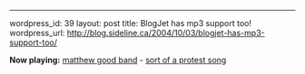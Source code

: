 --- 
wordpress_id: 39
layout: post
title: BlogJet has mp3 support too!
wordpress_url: http://blog.sideline.ca/2004/10/03/blogjet-has-mp3-support-too/

<p></p><p><strong>Now playing:</strong> <a href="http://phobos.apple.com/WebObjects/MZSearch.woa/wa/advancedSearchResults'artistTerm=matthew good band">matthew good band</a> - <a href="http://phobos.apple.com/WebObjects/MZSearch.woa/wa/advancedSearchResults'songTerm=sort of a protest song&amp;amp;artistTerm=matthew good band">sort of a protest song</a></p>
